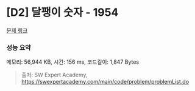 # [D2] 달팽이 숫자 - 1954 

[문제 링크](https://swexpertacademy.com/main/code/problem/problemDetail.do?contestProbId=AV5PobmqAPoDFAUq) 

### 성능 요약

메모리: 56,944 KB, 시간: 156 ms, 코드길이: 1,847 Bytes



> 출처: SW Expert Academy, https://swexpertacademy.com/main/code/problem/problemList.do